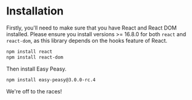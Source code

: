 # Installation

Firstly, you'll need to make sure that you have React and React DOM installed.
Please ensure you install versions >= 16.8.0 for both `react` and `react-dom`, as
this library depends on the hooks feature of React.

```bash
npm install react
npm install react-dom
```

Then install Easy Peasy.

```bash
npm install easy-peasy@3.0.0-rc.4
```

We're off to the races!
